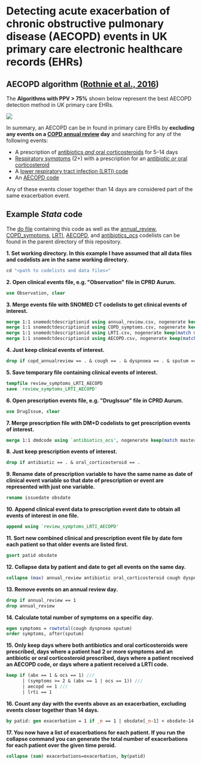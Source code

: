 # Detecting acute exacerbation of chronic obstructive pulmonary disease (AECOPD) events in UK primary care electronic healthcare records (EHRs)

## AECOPD algorithm ([Rothnie et al., 2016](https://doi.org/10.1371/journal.pone.0151357))
The **Algorithms with PPV > 75%** shown below represent the best AECOPD detection method in UK primary care EHRs.

![](https://journals.plos.org/plosone/article/figure/image?size=large&id=10.1371/journal.pone.0151357.t006)

In summary, an AECOPD can be in found in primary care EHRs by **excluding any events on a [COPD annual review](codelists/annual_review.csv) day** and searching for any of the following events:
 - A prescription of [antibiotics *and* oral corticosteroids](codelists/antibiotics_ocs.csv) for 5–14 days
 - [Respiratory symptoms](codelists/COPD_symptoms.csv) (2+) with a prescription for an [antibiotic *or* oral corticosteroid](codelists/antibiotics_ocs.csv)
 - A [lower respiratory tract infection (LRTI) code](codelists/LRTI.csv)
 - An [AECOPD code](codelists/AECOPD.csv)
 
 Any of these events closer together than 14 days are considered part of the same exacerbation event.

## Example *Stata* code
The [do file](AECOPD_method.do) containing this code as well as the [annual_review](codelists/annual_review.csv), [COPD_symptoms](codelists/COPD_symptoms.csv), [LRTI](codelists/LRTI.csv), [AECOPD](codelists/AECOPD.csv), and [antibiotics_ocs](codelists/antibiotics_ocs.csv) codelists can be found in the parent directory of this repository.

**1. Set working directory. In this example I have assumed that all data files and codelists are in the same working directory.**
```stata
cd "<path to codelists and data files>"
```

**2. Open clinical events file, e.g. "Observation" file in CPRD Aurum.**
```stata
use Observation, clear
```

**3. Merge events file with SNOMED CT codelists to get clinical events of interest.**
```stata
merge 1:1 snomedctdescriptionid using annual_review.csv, nogenerate keep(match master)
merge 1:1 snomedctdescriptionid using COPD_symptoms.csv, nogenerate keep(match master)
merge 1:1 snomedctdescriptionid using LRTI.csv, nogenerate keep(match master)
merge 1:1 snomedctdescriptionid using AECOPD.csv, nogenerate keep(match master)
```

**4. Just keep clinical events of interest.**
```stata
drop if copd_annualreview == . & cough == . & dyspnoea == . & sputum == . & lrti == . & aecopd == .
```

**5. Save temporary file containing clinical events of interest.**
```stata
tempfile review_symptoms_LRTI_AECOPD
save `review_symptoms_LRTI_AECOPD'
```

**6. Open prescription events file, e.g. "DrugIssue" file in CPRD Aurum.**
```stata
use DrugIssue, clear
```

**7. Merge prescription file with DM+D codelists to get prescription events of interest.**
```stata
merge 1:1 dmdcode using `antibiotics_ocs', nogenerate keep(match master)
```

**8. Just keep prescription events of interest.**
```stata
drop if antibiotic == . & oral_corticosteroid == .
```

**9. Rename date of prescription variable to have the same name as date of clinical event variable so that date of prescription or event are represented with just one variable.**
```stata
rename issuedate obsdate
```

**10. Append clinical event data to prescription event date to obtain all events of interest in one file.**
```stata
append using `review_symptoms_LRTI_AECOPD'
```

**11. Sort new combined clinical and prescription event file by date fore each patient so that older events are listed first.**
```stata
gsort patid obsdate
```

**12. Collapse data by patient and date to get all events on the same day.**
```stata
collapse (max) annual_review antibiotic oral_corticosteroid cough dyspnoea sputum lrti aecopd, by(patid obsdate)
```

**13. Remove events on an annual review day.**
```stata
drop if annual_review == 1
drop annual_review
```

**14. Calculate total number of symptoms on a specific day.**
```stata
egen symptoms = rowtotal(cough dyspnoea sputum)
order symptoms, after(sputum)
```

**15. Only keep days where both antibiotics and oral corticosteroids were prescribed, days where a patient had 2 or more symptoms and an antibiotic or oral corticosteroid prescribed, days where a patient received an AECOPD code, or days where a patient received a LRTI code.**
```stata
keep if (abx == 1 & ocs == 1) ///
	  | (symptoms >= 2 & (abx == 1 | ocs == 1)) ///
	  | aecopd == 1 ///
	  | lrti == 1
```

**16. Count any day with the events above as an exacerbation, excluding events closer together than 14 days.**
```stata
by patid: gen exacerbation = 1 if _n == 1 | obsdate[_n-1] < obsdate-14
```

**17. You now have a list of exacerbations for each patient. If you run the collapse command you can generate the total number of exacerbations for each patient over the given time peroid.**
```stata
collapse (sum) exacerbations=exacerbation, by(patid)
```

